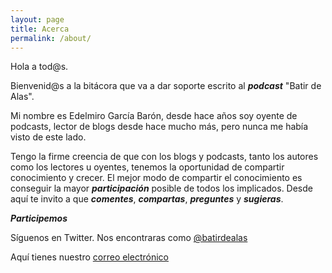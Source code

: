 ```yaml
---
layout: page
title: Acerca
permalink: /about/
---
```


Hola a tod@s.

Bienvenid@s a la bitácora que va a dar soporte escrito al __*podcast*__ "Batir de Alas".

Mi nombre es Edelmiro García Barón, desde hace años soy oyente de podcasts, lector de blogs desde hace mucho más, pero nunca me había visto de este lado.

Tengo la firme creencia de que con los blogs y podcasts, tanto los autores como los lectores u oyentes, tenemos la oportunidad de compartir conocimiento y crecer. El mejor modo de compartir el conocimiento es conseguir la mayor __*participación*__ posible de todos los implicados. Desde aquí te invito a que __*comentes*__, __*compartas*__, __*preguntes*__ y __*sugieras*__.

 __*Participemos*__
      
Síguenos en Twitter. Nos encontraras como [@batirdealas](https://www.twitter.com/batirdealas)

Aquí tienes nuestro [correo electrónico](mailto:batirdealaspodcast@gmail.com)


